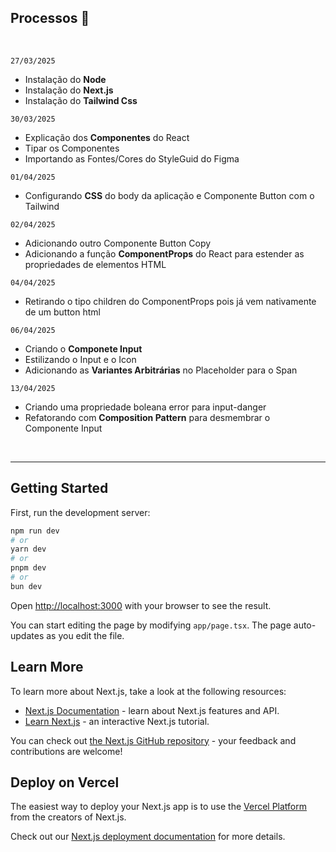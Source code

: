 <!-- This is a [Next.js](https://nextjs.org) project bootstrapped with [`create-next-app`](https://nextjs.org/docs/app/api-reference/cli/create-next-app). -->


## Processos 📌
<br/>

```27/03/2025```
- Instalação do **Node**
- Instalação do **Next.js**
- Instalação do **Tailwind Css**

```30/03/2025```
- Explicação dos **Componentes** do React
- Tipar os Componentes
- Importando as Fontes/Cores do StyleGuid do Figma

```01/04/2025```
- Configurando **CSS** do body da aplicação e Componente Button com o Tailwind 

```02/04/2025```
- Adicionando outro Componente Button Copy 
- Adicionando a função **ComponentProps** do React para estender as propriedades de elementos HTML

```04/04/2025```
- Retirando o tipo children do ComponentProps pois já vem nativamente de um button html

```06/04/2025```
- Criando o **Componete Input** 
- Estilizando o Input e o Icon
- Adicionando as **Variantes Arbitrárias** no Placeholder para o Span

```13/04/2025```
- Criando uma propriedade boleana error para input-danger
- Refatorando com **Composition Pattern** para desmembrar o Componente Input

<br/>

---


## Getting Started

First, run the development server:

```bash
npm run dev
# or
yarn dev
# or
pnpm dev
# or
bun dev
```

Open [http://localhost:3000](http://localhost:3000) with your browser to see the result.

You can start editing the page by modifying `app/page.tsx`. The page auto-updates as you edit the file.

## Learn More

To learn more about Next.js, take a look at the following resources:

- [Next.js Documentation](https://nextjs.org/docs) - learn about Next.js features and API.
- [Learn Next.js](https://nextjs.org/learn) - an interactive Next.js tutorial.

You can check out [the Next.js GitHub repository](https://github.com/vercel/next.js) - your feedback and contributions are welcome!

## Deploy on Vercel

The easiest way to deploy your Next.js app is to use the [Vercel Platform](https://vercel.com/new?utm_medium=default-template&filter=next.js&utm_source=create-next-app&utm_campaign=create-next-app-readme) from the creators of Next.js.

Check out our [Next.js deployment documentation](https://nextjs.org/docs/app/building-your-application/deploying) for more details.
